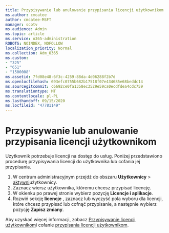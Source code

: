 ```yaml
---
title: Przypisywanie lub anulowanie przypisania licencji użytkownikom
ms.author: cmcatee
author: cmcatee-MSFT
manager: scotv
ms.audience: Admin
ms.topic: article
ms.service: o365-administration
ROBOTS: NOINDEX, NOFOLLOW
localization_priority: Normal
ms.collection: Adm_O365
ms.custom:
- "325"
- "651"
- "1500008"
ms.assetid: 7fd08e48-6f3c-4259-88da-4d06288f2b7d
ms.openlocfilehash: 693efc0755b682b17518f07e434685e68beddc14
ms.sourcegitcommit: c6692ce0fa1358ec3529e59ca0ecdfdea4cdc759
ms.translationtype: MT
ms.contentlocale: pl-PL
ms.lasthandoff: 09/15/2020
ms.locfileid: "47781149"
---
```

# <a name="assign-or-unassign-licenses-to-users"></a>Przypisywanie lub anulowanie przypisania licencji użytkownikom

Użytkownik potrzebuje licencji na dostęp do usług. Poniżej przedstawiono procedurę przypisywania licencji do użytkownika lub cofania jej przypisania.
  
1. W centrum administracyjnym przejdź do obszaru **Użytkownicy** \> [aktywni](https://go.microsoft.com/fwlink/p/?linkid=834822)użytkownicy.
2. Zaznacz wiersz użytkownika, któremu chcesz przypisać licencję.
3. W okienku po prawej stronie wybierz pozycję **Licencje i aplikacje**.
4. Rozwiń sekcję **licencje** , zaznacz lub wyczyść pola wyboru dla licencji, które chcesz przypisać lub cofnąć przypisanie, a następnie wybierz pozycję **Zapisz zmiany**.

Aby uzyskać więcej informacji, zobacz [Przypisywanie licencji użytkownikom](https://docs.microsoft.com/microsoft-365/admin/manage/assign-licenses-to-users)i cofanie [przypisania licencji użytkownikom](https://docs.microsoft.com/microsoft-365/admin/manage/remove-licenses-from-users).